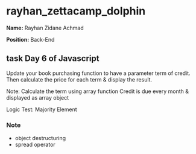 ﻿# rayhan_zettacamp_dolphin

**Name:** Rayhan Zidane Achmad

**Position:** Back-End

## task Day 6 of Javascript

Update your book purchasing function to have a parameter term of credit. Then calculate the price for each term & display the result.

Note:
Calculate the term using array function
Credit is due every month & displayed as array object

Logic Test:
Majority Element

### Note

* object destructuring
* spread operator
